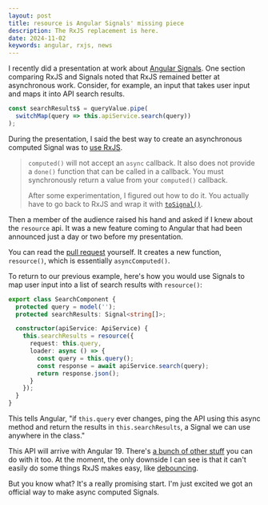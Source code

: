 ```yaml
---
layout: post
title: resource is Angular Signals' missing piece
description: The RxJS replacement is here.
date: 2024-11-02
keywords: angular, rxjs, news
---
```


I recently did a presentation at work about [Angular Signals](https://angular.dev/guide/signals). One section comparing RxJS and Signals noted that RxJS remained better at asynchronous work. Consider, for example, an input that takes user input and maps it into API search results.

```typescript
const searchResults$ = queryValue.pipe(
  switchMap(query => this.apiService.search(query))
);
```

During the presentation, I said the best way to create an asynchronous computed Signal was to [use RxJS](http://localhost:5173/blog/angular-async-computed-signals).

> `computed()` will not accept an `async` callback. It also does not provide a `done()` function that can be called in a callback. You must synchronously return a value from your `computed()` callback.
>
> After some experimentation, I figured out how to do it. You actually have to go back to RxJS and wrap it with [`toSignal()`](https://angular.dev/guide/signals/rxjs-interop#tosignal).

Then a member of the audience raised his hand and asked if I knew about the `resource` api. It was a new feature coming to Angular that had been announced just a day or two before my presentation.

You can read the [pull request](https://github.com/angular/angular/pull/58255) yourself. It creates a new function, `resource()`, which is essentially `asyncComputed()`.

To return to our previous example, here's how you would use Signals to map user input into a list of search results with `resource()`:

```typescript
export class SearchComponent {
  protected query = model('');
  protected searchResults: Signal<string[]>;

  constructor(apiService: ApiService) {
    this.searchResults = resource({
      request: this.query,
      loader: async () => {
        const query = this.query();
        const response = await apiService.search(query);
        return response.json();
      }
    });
  }
}
```

This tells Angular, "if `this.query` ever changes, ping the API using this async method and return the results in `this.searchResults`, a Signal we can use anywhere in the class."

This API will arrive with Angular 19. There's [a bunch of other stuff](https://www.telerik.com/blogs/getting-started-resource-api-angular) you can do with it too. At the moment, the only downside I can see is that it can't easily do some things RxJS makes easy, like [debouncing](https://rxjs.dev/api/operators/debounceTime).

But you know what? It's a really promising start. I'm just excited we got an official way to make async computed Signals.
